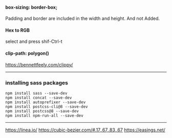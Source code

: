#### box-sizing: border-box;
Padding and border are included in the width and height. And not Added.

#### Hex to RGB
select and press shif-Ctrl-t

#### clip-path: polygon()
https://bennettfeely.com/clippy/

________________________________________________________________________

### installing sass packages

    npm install sass --save-dev
    npm install concat --save-dev
    npm install autoprefixer --save-dev
    npm install postcss-cli@8 --save-dev
    npm install postcss@8 --save-dev
    npm install npm-run-all --save-dev


________________________________________________________________________

https://linea.io/
https://cubic-bezier.com/#.17,.67,.83,.67 
https://easings.net/ 